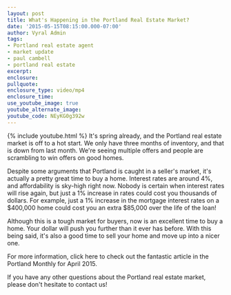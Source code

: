 ```yaml
---
layout: post
title: What's Happening in the Portland Real Estate Market?
date: '2015-05-15T08:15:00.000-07:00'
author: Vyral Admin
tags:
- Portland real estate agent
- market update
- paul cambell
- portland real estate
excerpt:
enclosure:
pullquote:
enclosure_type: video/mp4
enclosure_time:
use_youtube_image: true
youtube_alternate_image:
youtube_code: NEyKG0g392w
---
```

{% include youtube.html %}
It's spring already, and the Portland real estate market is off to a hot start. We only have three months of inventory, and that is down from last month. We're seeing multiple offers and people are scrambling to win offers on good homes.


Despite some arguments that Portland is caught in a seller's market, it's actually a pretty great time to buy a home. Interest rates are around 4%, and affordability is sky-high right now. Nobody is certain when interest rates will rise again, but just a 1% increase in rates could cost you thousands of dollars. For example, just a 1% increase in the mortgage interest rates on a $400,000 home could cost you an extra $85,000 over the life of the loan!

Although this is a tough market for buyers, now is an excellent time to buy a home. Your dollar will push you further than it ever has before. With this being said, it's also a good time to sell your home and move up into a nicer one.

For more information, click here to check out the fantastic article in the Portland Monthly for April 2015.

If you have any other questions about the Portland real estate market, please don't hesitate to contact us!
